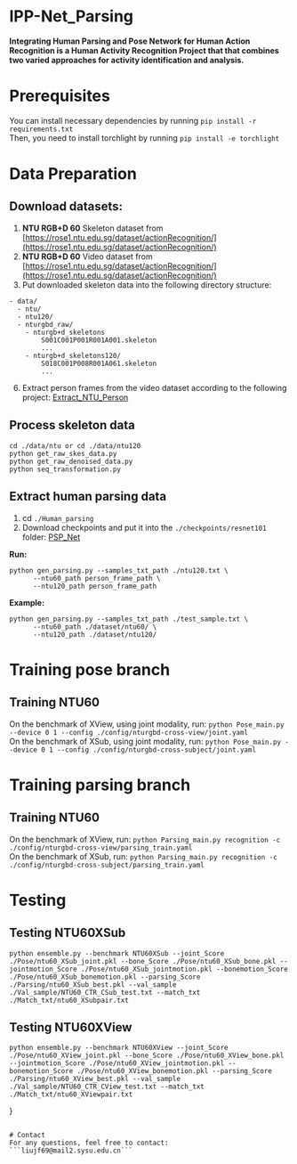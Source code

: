 # IPP-Net_Parsing
**Integrating Human Parsing and Pose Network for Human Action Recognition is a Human Activity Recognition Project that that combines two varied approaches for activity identification and analysis.**
# Prerequisites
You can install necessary dependencies by running ```pip install -r requirements.txt```  <br />
Then, you need to install torchlight by running ```pip install -e torchlight```  <br />

# Data Preparation
## Download datasets:
1. **NTU RGB+D 60** Skeleton dataset from [https://rose1.ntu.edu.sg/dataset/actionRecognition/](https://rose1.ntu.edu.sg/dataset/actionRecognition/) <br />
3. **NTU RGB+D 60** Video dataset from [https://rose1.ntu.edu.sg/dataset/actionRecognition/](https://rose1.ntu.edu.sg/dataset/actionRecognition/) <br />
5. Put downloaded skeleton data into the following directory structure:
```
- data/
  - ntu/
  - ntu120/
  - nturgbd_raw/
    - nturgb+d_skeletons
        S001C001P001R001A001.skeleton
        ...
    - nturgb+d_skeletons120/
        S018C001P008R001A061.skeleton
        ...
```
6. Extract person frames from the video dataset according to the following project: [Extract_NTU_Person](https://github.com/liujf69/Extract_NTU_Person) <br />
## Process skeleton data
```
cd ./data/ntu or cd ./data/ntu120
python get_raw_skes_data.py
python get_raw_denoised_data.py
python seq_transformation.py
```
## Extract human parsing data
1. cd ```./Human_parsing```
2. Download checkpoints and put it into the ```./checkpoints/resnet101``` folder: [PSP_Net](https://drive.google.com/file/d/1SGehQsE72odFnqPidK_EWWJjhGI8Ptbk/view?usp=sharing) <br />

**Run:** 
```
python gen_parsing.py --samples_txt_path ./ntu120.txt \
      --ntu60_path person_frame_path \
      --ntu120_path person_frame_path
```
**Example:** 
```
python gen_parsing.py --samples_txt_path ./test_sample.txt \
      --ntu60_path ./dataset/ntu60/ \
      --ntu120_path ./dataset/ntu120/
```
# Training pose branch
## Training NTU60
On the benchmark of XView, using joint modality, run: ```python Pose_main.py --device 0 1 --config ./config/nturgbd-cross-view/joint.yaml``` <br />
On the benchmark of XSub, using joint modality, run: ```python Pose_main.py --device 0 1 --config ./config/nturgbd-cross-subject/joint.yaml``` <br />


# Training parsing branch
## Training NTU60
On the benchmark of XView, run: ```python Parsing_main.py recognition -c ./config/nturgbd-cross-view/parsing_train.yaml``` <br />
On the benchmark of XSub, run: ```python Parsing_main.py recognition -c ./config/nturgbd-cross-subject/parsing_train.yaml``` <br />

# Testing 

## Testing NTU60XSub
```python ensemble.py --benchmark NTU60XSub --joint_Score ./Pose/ntu60_XSub_joint.pkl --bone_Score ./Pose/ntu60_XSub_bone.pkl --jointmotion_Score ./Pose/ntu60_XSub_jointmotion.pkl --bonemotion_Score ./Pose/ntu60_XSub_bonemotion.pkl --parsing_Score ./Parsing/ntu60_XSub_best.pkl --val_sample ./Val_sample/NTU60_CTR_CSub_test.txt --match_txt ./Match_txt/ntu60_XSubpair.txt```

## Testing NTU60XView
```python ensemble.py --benchmark NTU60XView --joint_Score ./Pose/ntu60_XView_joint.pkl --bone_Score ./Pose/ntu60_XView_bone.pkl --jointmotion_Score ./Pose/ntu60_XView_jointmotion.pkl --bonemotion_Score ./Pose/ntu60_XView_bonemotion.pkl --parsing_Score ./Parsing/ntu60_XView_best.pkl --val_sample ./Val_sample/NTU60_CTR_CView_test.txt --match_txt ./Match_txt/ntu60_XViewpair.txt```

}
```

# Contact
For any questions, feel free to contact: ```liujf69@mail2.sysu.edu.cn```
